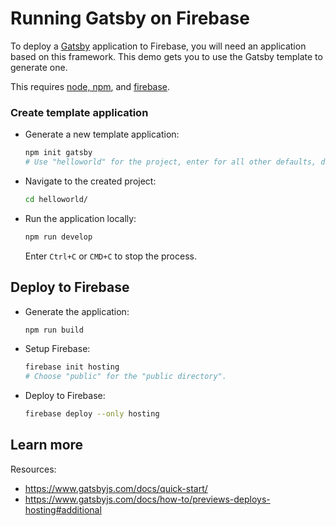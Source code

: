 # Running Gatsby on Firebase

<!--- Generated 2022-08-24 06:43:53.341257 -->

To deploy a [Gatsby](https://www.gatsbyjs.com/) application to Firebase, you will need an application
based on this framework. This demo gets you to use the Gatsby template to generate one. 

This requires [node, npm](https://cloud.google.com/nodejs/docs/setup), and [firebase](https://cloud.google.com/firestore/docs/client/get-firebase).


### Create template application


* Generate a new template application: 

    ```bash
    npm init gatsby
    # Use "helloworld" for the project, enter for all other defaults, don't install any extras.

    ```




* Navigate to the created project:

    ```bash
    cd helloworld/
    ```

* Run the application locally:

    ```bash
    npm run develop
    ```

    

    Enter `Ctrl+C` or `CMD+C` to stop the process.




## Deploy to Firebase

* Generate the application: 

    ```bash
    npm run build
    ```

* Setup Firebase: 

    ```bash
    firebase init hosting
    # Choose "public" for the "public directory".
    ```

* Deploy to Firebase: 

    ```bash
    firebase deploy --only hosting
    ```



## Learn more

Resources: 

- https://www.gatsbyjs.com/docs/quick-start/
- https://www.gatsbyjs.com/docs/how-to/previews-deploys-hosting#additional
